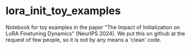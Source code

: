 # lora_init_toy_examples

Notebook for toy examples in the paper "The Impact of Initialization on LoRA Finetuning Dynamics" (NeurIPS 2024). We put this on github at the request of few people, so it is not by any means a 'clean' code. 
